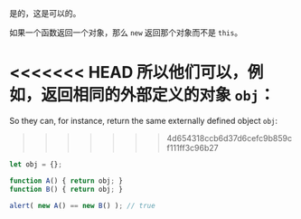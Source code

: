 是的，这是可以的。

如果一个函数返回一个对象，那么 `new` 返回那个对象而不是 `this`。

<<<<<<< HEAD
所以他们可以，例如，返回相同的外部定义的对象 `obj`：
=======
So they can, for instance, return the same externally defined object `obj`:
>>>>>>> 4d654318ccb6d37d6cefc9b859cf111ff3c96b27

```js run no-beautify
let obj = {};

function A() { return obj; }
function B() { return obj; }

alert( new A() == new B() ); // true
```
